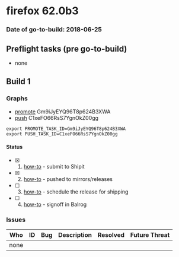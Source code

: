 # firefox 62.0b3

### Date of go-to-build: 2018-06-25

## Preflight tasks (pre go-to-build)
- none

## Build 1  

### Graphs
* [promote](https://tools.taskcluster.net/push-inspector/#/Gm9iJyEYQ96T8p624B3XWA) Gm9iJyEYQ96T8p624B3XWA
* [push](https://tools.taskcluster.net/push-inspector/#/C1xeFO66RsS7YgnOkZ00gg) C1xeFO66RsS7YgnOkZ00gg
```
export PROMOTE_TASK_ID=Gm9iJyEYQ96T8p624B3XWA
export PUSH_TASK_ID=C1xeFO66RsS7YgnOkZ00gg
```


#### Status
- [x] 1.  [how-to](https://wiki.mozilla.org/Release:Release_Automation_on_Mercurial:Starting_a_Release#Submit_to_Ship_It)  - submit to Shipit
- [x] 2.  [how-to](https://github.com/mozilla-releng/releasewarrior-2.0/blob/master/docs/release-promotion/desktop/howto.md#push-artifacts-to-releases-directory)  - pushed to mirrors/releases
- [ ] 3.  [how-to](https://github.com/mozilla-releng/releasewarrior-2.0/blob/master/docs/release-promotion/desktop/howto.md#ship-the-release)  - schedule the release for shipping
- [ ] 4.  [how-to](https://github.com/mozilla-releng/releasewarrior-2.0/blob/master/docs/release-promotion/desktop/howto.md#obtain-sign-offs-for-changes)  - signoff in Balrog

### Issues
| Who                 | ID               | Bug                                                                 | Description                | Resolved                | Future Threat                |
| ------------------- | ---------------- | ------------------------------------------------------------------- | -------------------------- | ----------------------- | ---------------------------- |
| none | | | | | |

